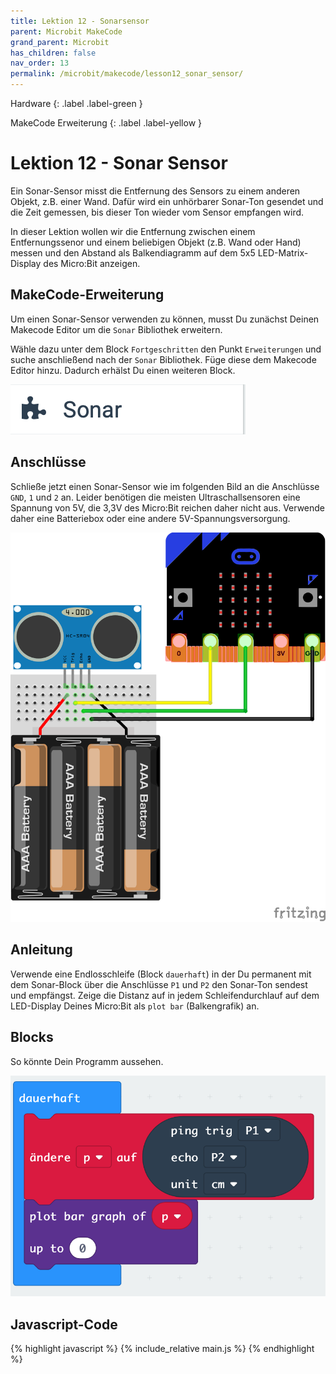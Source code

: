 ```yaml
---
title: Lektion 12 - Sonarsensor
parent: Microbit MakeCode
grand_parent: Microbit
has_children: false
nav_order: 13
permalink: /microbit/makecode/lesson12_sonar_sensor/
---
```


Hardware
{: .label .label-green }

MakeCode Erweiterung
{: .label .label-yellow }

# Lektion 12 - Sonar Sensor 

Ein Sonar-Sensor misst die Entfernung des Sensors zu einem anderen Objekt, z.B. einer Wand. Dafür wird ein unhörbarer Sonar-Ton gesendet und die Zeit gemessen, bis dieser Ton wieder vom Sensor empfangen wird.

In dieser Lektion wollen wir die Entfernung zwischen einem Entfernungssenor und einem beliebigen Objekt (z.B. Wand oder Hand) messen und den Abstand als Balkendiagramm auf dem 5x5 LED-Matrix-Display des Micro:Bit anzeigen.

## MakeCode-Erweiterung

Um einen Sonar-Sensor verwenden zu können, musst Du zunächst Deinen Makecode Editor um die `Sonar` Bibliothek erweitern.

Wähle dazu unter dem Block `Fortgeschritten` den Punkt `Erweiterungen` und suche anschließend nach der `Sonar` Bibliothek. Füge diese dem Makecode Editor hinzu. Dadurch erhälst Du einen weiteren Block.

![Sonar](./sonar.png "Sonar")

## Anschlüsse

Schließe jetzt einen Sonar-Sensor wie im folgenden Bild an die Anschlüsse `GND`, `1` und `2` an. Leider benötigen die meisten Ultraschallsensoren eine Spannung von 5V, die 3,3V des Micro:Bit reichen daher nicht aus. Verwende daher eine Batteriebox oder eine andere 5V-Spannungsversorgung.

![Wiring](./wiring.png "Wiring")

## Anleitung

Verwende eine Endlosschleife (Block `dauerhaft`) in der Du permanent mit dem Sonar-Block über die Anschlüsse `P1` und `P2` den Sonar-Ton sendest und empfängst. Zeige die Distanz auf in jedem Schleifendurchlauf auf dem LED-Display Deines Micro:Bit als `plot bar` (Balkengrafik) an.

## Blocks

So könnte Dein Programm aussehen.

![Screenshot](./screenshot.png "Screenshot")

## Javascript-Code

{% highlight javascript %}
    {% include_relative main.js %}
{% endhighlight %}
